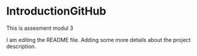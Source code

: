 # IntroductionGitHub
This is assesment modul 3

I am editing the README file. Adding some more details about the project description.
